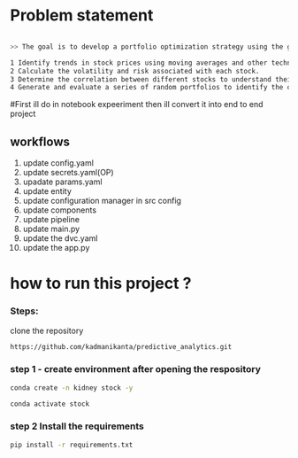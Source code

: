 # Problem statement

```bash

>> The goal is to develop a portfolio optimization strategy using the given stock market data. This involves analyzing historical price trends, calculating key financial metrics, and applying Modern Portfolio Theory (MPT) to construct an efficient portfolio. The primary objectives are:

1 Identify trends in stock prices using moving averages and other technical indicators.
2 Calculate the volatility and risk associated with each stock.
3 Determine the correlation between different stocks to understand their relationships and potential diversification benefits.
4 Generate and evaluate a series of random portfolios to identify the optimal portfolio that maximizes the Sharpe ratio, balancing      risk and return effectively.
```



#First ill do in notebook expeeriment then ill convert it into  end to end project

## workflows
1. update config.yaml
2. update secrets.yaml(OP)
3. upadate params.yaml
4. update entity
5. update configuration manager in src config
6. update components 
7. update pipeline
8. update main.py
9. update the dvc.yaml
10. update the app.py


# how to run this project ?



###  Steps:

clone the repository

```bash
https://github.com/kadmanikanta/predictive_analytics.git
```


### step 1 - create environment after opening the respository

```bash 
conda create -n kidney stock -y
```
```bash
conda activate stock
```

### step 2 Install the requirements

```bash
pip install -r requirements.txt
```
